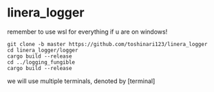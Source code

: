 # linera_logger

remember to use wsl for everything if u are on windows!

```
git clone -b master https://github.com/toshinari123/linera_logger
cd linera_logger/logger
cargo build --release
cd ../logging_fungible
cargo build --release
```
we will use multiple terminals, denoted by [terminal]

